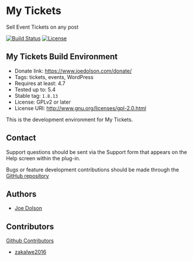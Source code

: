 # My Tickets

Sell Event Tickets on any post

[![Build Status](https://travis-ci.org/joedolson/my-tickets.svg)](https://travis-ci.org/joedolson/my-tickets) [![License](https://img.shields.io/badge/license-GPL--2.0%2B-green.svg)](https://www.gnu.org/license/gpl-2.0.html)

## My Tickets Build Environment

* Donate link: https://www.joedolson.com/donate/
* Tags: tickets, events, WordPress
* Requires at least: 4.7
* Tested up to: 5.4
* Stable tag: `1.8.13`
* License: GPLv2 or later
* License URI: http://www.gnu.org/licenses/gpl-2.0.html

This is the development environment for My Tickets.

## Contact

Support questions should be sent via the Support form that appears on the Help screen within the plug-in.

Bugs or feature development contributions should be made through the [GitHub repository](https://github.com/joedolson/my-tickets/issues)

## Authors

* [Joe Dolson](https://www.joedolson.com)

## Contributors

[Github Contributors](https://github.com/joedolson/my-calendar/graphs/contributors)

* [zakalwe2016](https://github.com/zakalwe2016)